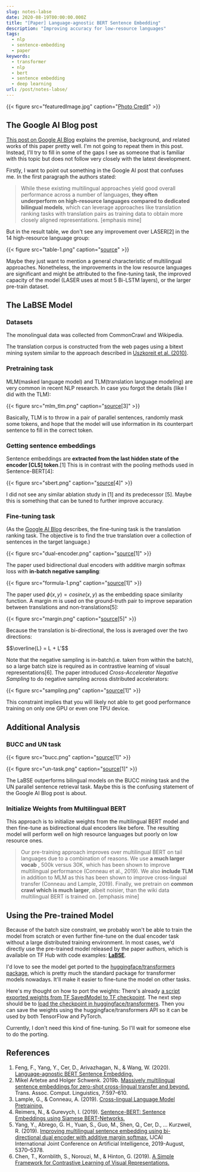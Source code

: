 ```yaml
---
slug: notes-labse
date: 2020-08-19T00:00:00.000Z
title: "[Paper] Language-agnostic BERT Sentence Embedding"
description: "Improving accuracy for low-resource languages"
tags:
  - nlp
  - sentence-embedding
  - paper
keywords:
  - transformer
  - nlp
  - bert
  - sentence embedding
  - deep learning
url: /post/notes-labse/
---
```


{{< figure src="featuredImage.jpg" caption="[Photo Credit](https://unsplash.com/photos/8H9ph_Jp3hA)" >}}

## The Google AI Blog post

[This post on Google AI Blog](https://ai.googleblog.com/2020/08/language-agnostic-bert-sentence.html) explains the premise, background, and related works of this paper pretty well. I'm not going to repeat them in this post. Instead, I'll try to fill in some of the gaps I see as someone that is familiar with this topic but does not follow very closely with the latest development.

Firstly, I want to point out something in the Google AI post that confuses me. In the first paragraph the authors stated:

> While these existing multilingual approaches yield good overall performance across a number of languages, **they often underperform on high-resource languages compared to dedicated bilingual models**, which can leverage approaches like translation ranking tasks with translation pairs as training data to obtain more closely aligned representations. [emphasis mine]

But in the result table, we don't see any improvement over LASER[2] in the 14 high-resource language group:

{{< figure src="table-1.png" caption="[source](https://ai.googleblog.com/2020/08/language-agnostic-bert-sentence.html)" >}}

Maybe they just want to mention a general characteristic of multilingual approaches. Nonetheless, the improvements in the low resource languages are significant and might be attributed to the fine-tuning task, the improved capacity of the model (LASER uses at most 5 Bi-LSTM layers), or the larger pre-train dataset.

## The LaBSE Model

### Datasets

The monolingual data was collected from CommonCrawl and Wikipedia.

The translation corpus is constructed from the web pages using a bitext mining system similar to the approach described in [Uszkoreit et al. (2010)](https://dl.acm.org/doi/10.5555/1873781.1873905).

### Pretraining task

MLM(masked language model) and TLM(translation language modeling) are very common in recent NLP research. In case you forgot the details (like I did with the TLM):

{{< figure src="mlm_tlm.png" caption="[source](http://arxiv.org/abs/1901.07291)[3]" >}}

Basically, TLM is to throw in a pair of parallel sentences, randomly mask some tokens, and hope that the model will use information in its counterpart sentence to fill in the correct token.

### Getting sentence embeddings

Sentence embeddings are **extracted from the last hidden state of the encoder [CLS] token**.[1] This is in contrast with the pooling methods used in Sentence-BERT[4]:

{{< figure src="sbert.png" caption="[source](http://arxiv.org/abs/1908.10084)[4]" >}}

I did not see any similar ablation study in [1] and its predecessor [5]. Maybe this is something that can be tuned to further improve accuracy.

### Fine-tuning task

(As the [Google AI Blog](https://ai.googleblog.com/2020/08/language-agnostic-bert-sentence.html) describes, the fine-tuning task is the translation ranking task. The objective is to find the true translation over a collection of sentences in the target language.)

{{< figure src="dual-encoder.png" caption="[source](http://arxiv.org/abs/2007.01852)[1]" >}}

The paper used bidirectional dual encoders with additive margin softmax loss with **in-batch negative sampling**:

{{< figure src="formula-1.png" caption="[source](http://arxiv.org/abs/2007.01852)[1]" >}}

The paper used $\phi(x, y) = cosine(x, y)$ as the embedding space similarity function. A margin $m$ is used on the ground-truth pair to improve separation between translations and non-translations[5]:

{{< figure src="margin.png" caption="[source](https://doi.org/10.24963/ijcai.2019/746)[5]" >}}

Because the translation is bi-directional, the loss is averaged over the two directions:

<div>$$\overline{L} = L + L'$$</div>

Note that the negative sampling is in-batch(i.e. taken from within the batch), so a large batch size is required as in contrastive learning of visual representations[6]. The paper introduced _Cross-Accelerator Negative Sampling_ to do negative sampling across distributed accelerators:

{{< figure src="sampling.png" caption="[source](http://arxiv.org/abs/2007.01852)[1]" >}}

This constraint implies that you will likely not able to get good performance training on only one GPU or even one TPU device.

## Additional Analysis

### BUCC and UN task

{{< figure src="bucc.png" caption="[source](http://arxiv.org/abs/2007.01852)[1]" >}}

{{< figure src="un-task.png" caption="[source](http://arxiv.org/abs/2007.01852)[1]" >}}

The LaBSE outperforms bilingual models on the BUCC mining task and the UN parallel sentence retrieval task. Maybe this is the confusing statement of the Google AI Blog post is about.

### Initialize Weights from Multilingual BERT

This approach is to initialize weights from the multilingual BERT model and then fine-tune as bidirectional dual encoders like before. The resulting model will perform well on high resource languages but poorly on low resource ones.

> Our pre-training approach improves over multilingual BERT on tail languages due to a combination of reasons. We use **a much larger vocab** , 500k versus 30K, which has been shown to improve multilingual performance (Conneau et al., 2019). We also **include TLM** in addition to MLM as this has been shown to improve cross-lingual transfer (Conneau and Lample, 2019). Finally, we pretrain on **common crawl which is much larger**, albeit noisier, than the wiki data multilingual BERT is trained on. [emphasis mine]

## Using the Pre-trained Model

Because of the batch size constraint, we probably won't be able to train the model from scratch or even further fine-tune on the dual encoder task without a large distributed training environment. In most cases, we'd directly use the pre-trained model released by the paper authors, which is available on TF Hub with code examples: [**LaBSE**](https://tfhub.dev/google/LaBSE/1).

I'd love to see the model get ported to the [huggingface/transformers package](https://github.com/huggingface/transformers), which is pretty much the standard package for transformer models nowadays. It'll make it easier to fine-tune the model on other tasks.

Here's my thought on how to port the weights: There's already [a script exported weights from TF SavedModel to TF checkpoint](https://github.com/bojone/labse). The next step should be to [load the checkpoint in huggingface/transformers](https://github.com/huggingface/transformers/blob/master/src/transformers/convert_bert_original_tf_checkpoint_to_pytorch.py). Then you can save the weights using the huggingface/transformers API so it can be used by both TensorFlow and PyTorch.

Currently, I don't need this kind of fine-tuning. So I'll wait for someone else to do the porting.

## References

1. Feng, F., Yang, Y., Cer, D., Arivazhagan, N., & Wang, W. (2020). [Language-agnostic BERT Sentence Embedding.](http://arxiv.org/abs/2007.01852)
2. Mikel Artetxe and Holger Schwenk. 2019b. [Massively multilingual sentence embeddings for zero-shot cross-lingual transfer and beyond.](https://transacl.org/ojs/index.php/tacl/article/view/1742) Trans. Assoc. Comput. Linguistics, 7:597–610.
3. Lample, G., & Conneau, A. (2019). [Cross-lingual Language Model Pretraining.](http://arxiv.org/abs/1901.07291)
4. Reimers, N., & Gurevych, I. (2019). [Sentence-BERT: Sentence Embeddings using Siamese BERT-Networks.](http://arxiv.org/abs/1908.10084)
5. Yang, Y., Abrego, G. H., Yuan, S., Guo, M., Shen, Q., Cer, D., … Kurzweil, R. (2019). [Improving multilingual sentence embedding using bi-directional dual encoder with additive margin softmax.](https://doi.org/10.24963/ijcai.2019/746) IJCAI International Joint Conference on Artificial Intelligence, 2019-August, 5370–5378.
6. Chen, T., Kornblith, S., Norouzi, M., & Hinton, G. (2019). [A Simple Framework for Contrastive Learning of Visual Representations.](https://arxiv.org/abs/2002.05709)
